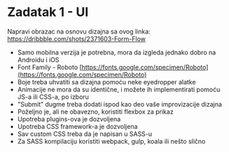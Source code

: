 # Zadatak 1 - UI

Napravi obrazac na osnovu dizajna sa ovog linka: 
https://dribbble.com/shots/2371603-Form-Flow
- Samo mobilna verzija je potrebna, mora da izgleda jednako dobro na Androidu i iOS
- Font Family - Roboto [https://fonts.google.com/specimen/Roboto](https://fonts.google.com/specimen/Roboto)  
- Boje treba uhvatiti sa dizajna pomoću neke eyedropper alatke
- Animacije ne mora da su identične, i možete ih implementirati pomoću JS-a ili CSS-a, po izboru
- ”Submit” dugme treba dodati ispod kao deo vaše improvizacije dizajna
- Poželjno je, ali ne obavezno, koristiti flexbox za prikaz
- Upotreba plugins-ova je dozvoljena
- Upotreba CSS framework-a je dozvoljena
- Sav custom CSS treba da je napisan u SASS-u
- Za SASS kompilaciju koristiti webpack, gulp, koala ili nešto slično
